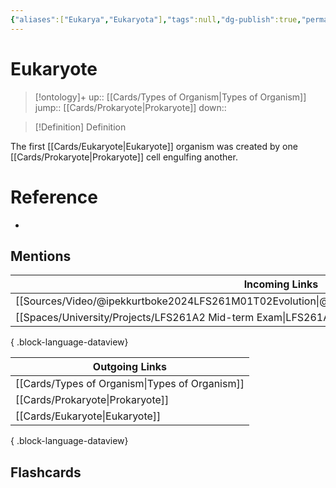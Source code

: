 ```yaml
---
{"aliases":["Eukarya","Eukaryota"],"tags":null,"dg-publish":true,"permalink":"/cards/eukaryote/","dgPassFrontmatter":true}
---
```


# Eukaryote

> [!ontology]+
> up:: [[Cards/Types of Organism\|Types of Organism]]
> jump:: [[Cards/Prokaryote\|Prokaryote]]
> down:: 

> [!Definition] Definition
> 

The first [[Cards/Eukaryote\|Eukaryote]] organism was created by one [[Cards/Prokaryote\|Prokaryote]] cell engulfing another.

# Reference
- 

## Mentions
| Incoming Links                                                                                      |
| --------------------------------------------------------------------------------------------------- |
| [[Sources/Video/@ipekkurtboke2024LFS261M01T02Evolution\|@ipekkurtboke2024LFS261M01T02Evolution]] |
| [[Spaces/University/Projects/LFS261A2 Mid-term Exam\|LFS261A2 Mid-term Exam]]                    |

{ .block-language-dataview}

| Outgoing Links                                    |
| ------------------------------------------------- |
| [[Cards/Types of Organism\|Types of Organism]] |
| [[Cards/Prokaryote\|Prokaryote]]               |
| [[Cards/Eukaryote\|Eukaryote]]                 |

{ .block-language-dataview}

## Flashcards
